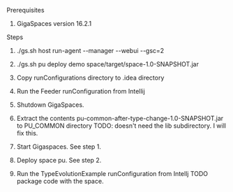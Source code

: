 

Prerequisites
1. GigaSpaces version 16.2.1

Steps

1. ./gs.sh host run-agent --manager --webui --gsc=2

2. ./gs.sh pu deploy demo space/target/space-1.0-SNAPSHOT.jar

3. Copy runConfigurations directory to .idea directory

4. Run the Feeder runConfiguration from Intellij

5. Shutdown GigaSpaces.

6. Extract the contents pu-common-after-type-change-1.0-SNAPSHOT.jar to PU_COMMON directory
TODO: doesn't need the lib subdirectory. I will fix this.

7. Start Gigaspaces. See step 1.

8. Deploy space pu. See step 2.

9. Run the TypeEvolutionExample runConfiguration from Intellj
TODO package code with the space.
